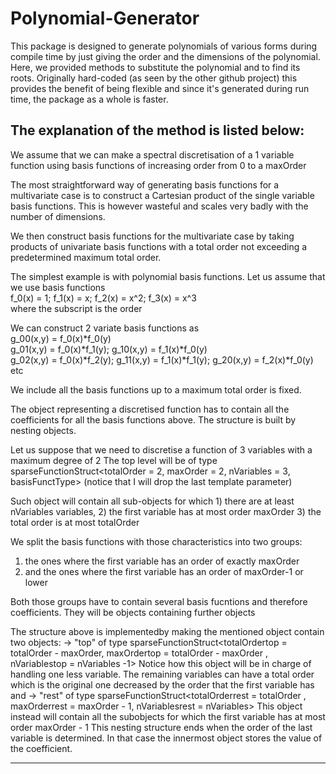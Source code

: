 # Polynomial-Generator
This package is designed to generate polynomials of various forms during compile time by just giving the order and the dimensions of the polynomial. Here, we provided methods to substitute the polynomial and to find its roots. Originally hard-coded (as seen by the other github project) this provides the benefit of being flexible and since it's generated during run time, the package as a whole is faster. 


The explanation of the method is listed below:
------------------------------------------------------------------------------------------------------------------------------------------------------------------------
We assume that we can make a spectral discretisation of a 1 variable function using basis functions of increasing order from 0 to a maxOrder

The most straightforward way of generating basis functions for a multivariate case is to construct a Cartesian product of the single variable
basis functions. This is however wasteful and scales very badly with the number of dimensions.

We then construct basis functions for the multivariate case by taking products of univariate basis functions with a total order not exceeding
a predetermined maximum total order.

The simplest example is with polynomial basis functions. Let us assume that we use basis functions<br />
f_0(x) = 1; f_1(x) = x; f_2(x) = x^2; f_3(x) = x^3 <br />
where the subscript is the order

We can construct 2 variate basis functions as <br />
g_00(x,y) = f_0(x)*f_0(y) <br />
g_01(x,y) = f_0(x)*f_1(y);  g_10(x,y) = f_1(x)*f_0(y) <br />
g_02(x,y) = f_0(x)*f_2(y);  g_11(x,y) = f_1(x)*f_1(y);  g_20(x,y) = f_2(x)*f_0(y)  <br />
etc

We include all the basis functions up to a maximum total order is fixed.

The object representing a discretised function has to contain all the coefficients for all the basis functions above.
The structure is built by nesting objects.

Let us suppose that we need to discretise a function of 3 variables with a maximum degree of 2
The top level will be of type
   sparseFunctionStruct<totalOrder = 2, maxOrder = 2, nVariables = 3, basisFunctType>    (notice that I will drop the last template parameter)
   
Such object will contain all sub-objects for which 1) there are at least nVariables variables,
                                                   2) the first variable has at most order maxOrder
                                                   3) the total order is at most totalOrder
                                                   
We split the basis functions with those characteristics into two groups:
   1) the ones where the first variable has an order of exactly maxOrder
   2) and the ones where the first variable has an order of maxOrder-1 or lower
   
Both those groups have to contain several basis fucntions and therefore coefficients. They will be objects containing further objects

The structure above is implementedby making the mentioned object contain two objects:
   -> "top" of type
          sparseFunctionStruct<totalOrdertop = totalOrder - maxOrder, maxOrdertop = totalOrder - maxOrder , nVariablestop = nVariables -1>
               Notice how this object will be in charge of handling one less variable. The remaining variables can have a total order which is
               the original one decreased by the order that the first variable has
and
   -> "rest" of type
          sparseFunctionStruct<totalOrderrest = totalOrder , maxOrderrest = maxOrder - 1, nVariablesrest = nVariables>
               This object instead will contain all the subobjects for which the first variable has at most order maxOrder - 1
This nesting structure ends when the order of the last variable is determined. In that case the innermost object stores the value of the coefficient.

------------------------------------------------------------------------------------------------------------------------------------------------------------------------
